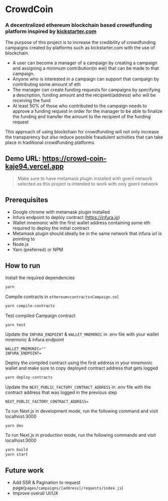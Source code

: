 # CrowdCoin
### A decentralized ethereum blockchain based crowdfunding platform inspired by [kickstarter.com](https://www.kickstarter.com) 

The purpose of this project is to increase the credibility of crowdfunding campaigns created by platforms such as kickstarter.com with the use of blockchain. 
- A user can become a manager of a campaign by creating a campaign and assigning a minimum contribution(in wei) that can be made to that campaign. 
- Anyone who is interested in a campaign can support that campaign by contributing some amount of eth
- The manager can create funding requests for campaigns by specifying a description, funding amount and the recipient(address) who will be receiving the fund
- At least 50% of those who contributed to the campaign needs to approve a funding request in order for the manager to be able to finalize the funding and transfer the amount to the recipient of the funding request

This approach of using blockchain for crowdfunding will not only increase the transparency but also reduce possible fraudulent activities that can take place in traditional crowdfunding platforms

## Demo URL: https://crowd-coin-kaje94.vercel.app
> Make sure to have metamask plugin installed with goeril network selected as this project is intended to work with only goeril network

## Prerequisites
- Google chrome with metamask plugin installed
- Infura endpoint to deploy contract (https://infura.io)
- Wallet mnemonic with the first wallet address containing some eth required to deploy the initial contract
- Metamask plugin should ideally be in the same network that infura url is pointing to
- Node.js
- Yarn (preferred) or NPM

## How to run

Install the required dependencies
```sh
yarn
```

Compile contracts in `ethereum>contracts>Campaign.sol`
```sh
yarn compile-contracts
```

Test compiled Campaign contract
```
yarn test
```

Update the `INFURA_ENDPOINT` & `WALLET_MNEMONIC` in .env file with your wallet mnemonic & infura endpoint
```
WALLET_MNEMONIC=""
INFURA_ENDPOINT=
```

Deploy the compiled contract using the first address in your mnemonic wallet and make sure to copy deployed contract address that gets logged
```sh
yarn deploy-contracts
```

Update the `NEXT_PUBLIC_FACTORY_CONTRACT_ADDRESS` in .env file with the contract address that was logged in the previous step
```
NEXT_PUBLIC_FACTORY_CONTRACT_ADDRESS=
```

To run Next.js in development mode, run the following command and visit localhost:3000
```sh
yarn dev
```

To run Next.js in production mode, run the following commands and visit localhost:3000
```sh
yarn build
yarn start
```

## Future work
- Add SSR & Pagination to request page(`pages/campaigns/[address]/requests/index.js`)
- Improve overall UI/UX